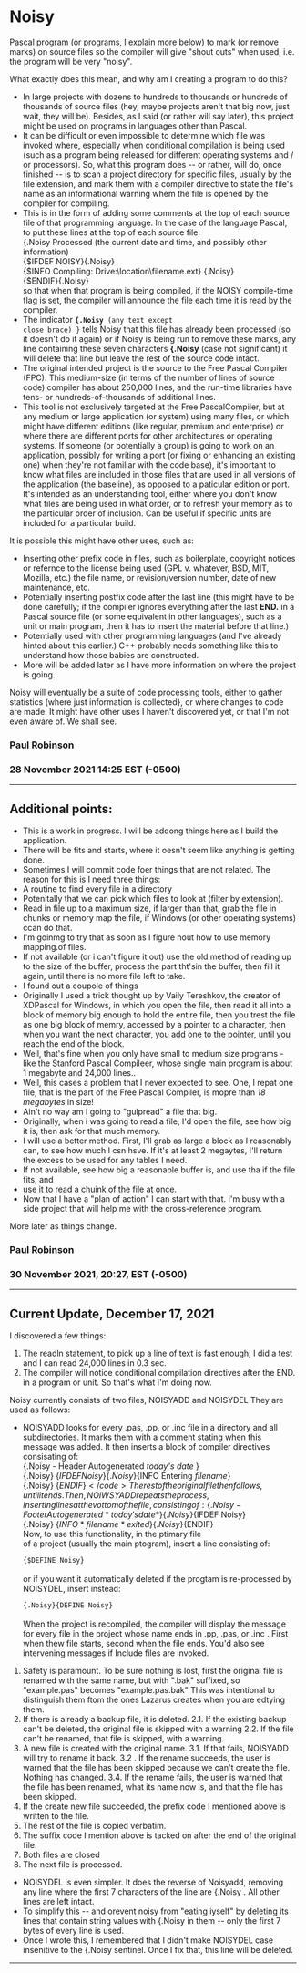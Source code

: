 # Noisy
Pascal program (or programs, I explain more 
below) to mark (or remove marks) on source 
files so the compiler will give "shout outs" 
when used, i.e. the program will be very "noisy".

What exactly does this mean, and why am I 
creating a program to do this?
* In large projects with dozens to hundreds 
to thousands or hundreds of thousands of source 
files (hey, maybe projects aren't that big 
now, just wait, they will be). Besides, as 
I said (or rather will say later), this 
project might be used on programs in languages 
other than Pascal.
* It can be difficult or even impossible to 
determine which file was invoked where, 
especially when conditional compilation is 
being used (such as a program being released 
for different operating systems and / or 
processors). So, what this program does -- or 
rather, will do, once finished -- is to scan 
a project directory for specific files, usually 
by the file extension, and mark them with a 
compiler directive to state the file's name as 
an informational warning whem the file is opened 
by the compiler for compiling.
* This is in the form of adding some comments at 
the top of each source file of that programming 
language. In the case of the language Pascal, 
to put these lines at the top of each source file:  
\{.Noisy Processed (the current date and time, and 
possibly other information)  
\{$IFDEF NOISY}\{.Noisy}  
\{$INFO Compiling: Drive:\\location\\filename.ext} 
\{.Noisy}  
\{$ENDIF}\{.Noisy}  
so that when that program is being compiled, if the 
NOISY compile-time flag is set, the compiler will 
announce the file each time it is read by the compiler.
* The indicator <b><code>{.Noisy</code></b><code> (any 
text except close brace) }</code> 
tells Noisy that this file has already been processed 
(so it doesn't do it again) or if Noisy is being run 
to remove these marks, any line containing these seven 
characters <b>{.Noisy</b> (case not significant) it 
will delete that line but leave the rest of the
source code intact.
* The original intended project is the source to the 
Free Pascal Compiler (FPC). This medium-size (in terms 
of the number of lines of source code) compiler has 
about 250,000 lines, and the run-time libraries have 
tens- or hundreds-of-thousands of additional lines.
* This tool is not exclusively targeted at the Free 
PascalCompiler, but at any medium or large application 
(or system) using many files, or which might have 
different editions (like regular, premium and enterprise) 
or where there are different ports for other architectures 
or operating systems. If someone (or potentially a group) 
is going to work on an application, possibly for writing 
a port (or fixing or enhancing an existing one) when they're 
not familiar with the code base), it's important to know 
what files are included in those files that are used in all 
versions of the application (the baseline), as opposed to 
a paticular edition or port. It's intended as an understanding 
tool, either where you don't know what files are being used 
in what order, or to refresh your memory as to the particular 
order of inclusion. Can be useful if specific units are included 
for a particular build.

It is possible this might have other uses, such as:
* Inserting other prefix code in files, such as boilerplate, copyright 
notices or refernce to the license being used (GPL v. whatever, BSD, 
MIT, Mozilla, etc.) the file name, or revision/version number, date of
new maintenance, etc.
* Potentially inserting postfix code after the last line (this might 
have to be done carefully; if the compiler ignores everything after 
the last <b>END.</B> in a Pascal source file (or some equivalent in 
other languages), such as a unit or main program, then it has to insert 
the material before that line.)
* Potentially used with other programming languages (and I've already 
hinted about this earlier.) C++ probably needs something like this to 
understand how those babies are constructed.
* More will be added later as I have more information on where the 
project is going.

Noisy will eventually be a suite of code processing tools, either to 
gather statistics (where just information is collected}, or where changes 
to code are made. It might have other uses I haven't discovered yet, 
or that I'm not even aware of. We shall see.

### Paul Robinson<br/>
### 28 November 2021 14:25 EST (-0500)

----
## Additional points:
* This is a work in progress. I will be addong things here as I build the application.
* There will be fits and starts, where it oesn't seem like anything is getting done.
* Sometimes I will commit code foer things that are not related. The reason for this 
is I need three things:
* A routine to find every file in a directory
* Potenitally that we can pick which files to look at (filter by extension).
* Read in file up to a maximum size, if larger than that, grab the file in chunks or 
memory map the file, if Windows (or other operating systems) ccan do that.
* I'm goinmg to try that as soon as I figure nout how to use memory mapping.of files.
* If not available (or i can't figure it out) use the old method of reading up to the 
size of the buffer, process the part tht'sin the buffer, then fill it again, until 
there is no more file left to take.
* I found out a coupole of things
* Originally I used a trick thought up by Vaily Tereshkov, the creator of XDPascal for 
Windows, in which you open the file, then read it all into a block of memory big enough 
to hold the entire file, then you trest the file as one big block of memry, accessed by 
a pointer to a character, then when you want the next character, you add one to the 
pointer, until you reach the end of the block.
* Well, that's fine when you only have small to medium size programs - like the Stanford 
Pascal Compileer, whose single main program is about 1 megabyte and 24,000 lines..
* Well, this cases a problem that I never expected to see. One, I repat one file, that is 
the part of the Free Pascal Compiler, is mopre than *18 megabytes* in size!
* Ain't no way am I going to "gulpread" a file that big.
* Originally, when i was going to read a file, I'd open the file, see how big it is, then 
ask for that much memory.
* I will use a better method. First, I'll grab as large a block as I reasonably can, to 
see how much I csn hsve. If it's at least 2 megaytes, I'll return the excess to be used 
for any tables I need.
* If not available, see how big a reasonable buffer is, and use tha if the file fits, and 
* use it to read a chuink of the file at once.
* Now that I have a "plan of action" I can start with that. I'm busy with a side project 
that will help me with the cross-reference program.

More later as things change.   
### Paul Robinson   
### 30 November 2021, 20:27, EST (-0500)
----
## Current Update, December 17, 2021
I discovered a few things:
1. The readln statement, to pick up a line 
of text is fast enough; I did a test and I
can read 24,000 lines in 0.3 sec. 
2. The compiler will notice conditional 
compilation directives after the END. in a
program or unit. So that's what I'm doing now.

Noisy currently consists of two files, NOISYADD and
NOISYDEL They are used as follows:
* NOISYADD looks for every .pas\, .pp\, or .inc file
in a directory and all subdirectories. It marks them
with a comment stating when this message was added.
It then inserts a block of compiler directives
consisating of:  
\{.Noisy - Header Autogenerated *today's date* \}   
\{.Noisy\} \{$IFDEF Noisy\}   
\{.Noisy\} \{$INFO Entering *filename*\}   
\{.Noisy\} \{$ENDIF\} </code>  
The rest of the original file then follows, until
it ends. Then, NOIWSYADD repeats the process,
inserting lines at the vottom of the file, consisting of:  
\{.Noisy - Footer Autogenerated *today's date* \}      
\{.Noisy\} \{$IFDEF Noisy\}  
\{.Noisy\} \{$INFO *filename* exited\}  
\{.Noisy\} \{$ENDIF\}  
Now, to use this functionality, in the ptimary file  
of a project (usually the main ptogram), insert
a line consisting of:<code>   
\{$DEFINE Noisy\}<br /></code>   
or if you want it automatically deleted if the
progtam is re-processed by NOISYDEL, insert 
instead:<code>   
\{.Noisy\}\{DEFINE Noisy\}<br /></code>   
When the project is recompiled, the compiler will
display the message for every file in the project
whose name ends in .pp, .pas, or .inc . First when
thew file starts, second when the file ends. You'd 
also see intervening messages if Include files are 
invoked.
1. Safety is paramount. To be sure nothing is lost, 
first the original file is renamed with the same name,
but with ".bak" suffixed, so "example.pas" becomes 
"example.pas.bak" This was intentional to distinguish 
them ftom the ones Lazarus creates when you are edtying 
them. 
2. If there is already a backup file, it is deleted. 
2.1. If the existing backup can't be deleted, the 
original file is skipped with a warning
2.2. If the file can't be renamed, that file is skipped,
with a warning.
3. A new file is created with the original name. 
3.1. If that fails, NOISYADD will try to rename 
it back.
3.2 . If the rename succeeds, the user is warned 
that the file has been skipped because we can't 
create the file. Nothing has changed.
3.4. If the rename fails, the user is warned that 
the file has been renamed, what its name now is, 
and that the file has been skipped.
4. If the create new file succeeded, the prefix 
code I mentioned above is written to the file.
5. The rest of the file is copied verbatim.
6. The suffix code I mention above is tacked on after
the end of the original file.
7. Both files are closed
8. The next file is processed.

* NOISYDEL is even simpler. It does the reverse of
Noisyadd, removing any line where the first 7 
characters of the line are \{.Noisy . All other lines 
are left intact.
* To simplify this -- and orevent noisy from "eating 
iyself" by deleting its lines that contain string values
with \{.Noisy in them -- only the first 7 bytes of every 
line is used.
* Once I wrote this, I remembered that I didn't make
NOISYDEL case insenitive to the \{.Noisy sentinel. 
Once I fix that, this line will be deleted.
-----
